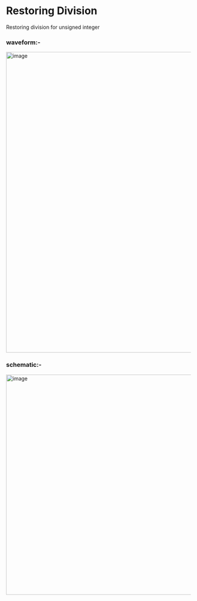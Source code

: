 # Restoring Division
 Restoring division for unsigned integer 


  
 <h3 align="left">waveform:-</h3>
 <img width="818" alt="image" src="https://github.com/Abhirecket/Restoring-Division/assets/46784291/3ce84f91-d0f0-4f72-aaff-938847c20b77">


 <h3 align="left">schematic:-</h3> 
 <img width="599" alt="image" src="https://github.com/Abhirecket/Restoring-Division/assets/46784291/a06ed385-9412-4d3f-9c1d-2e408400ca75">


 
